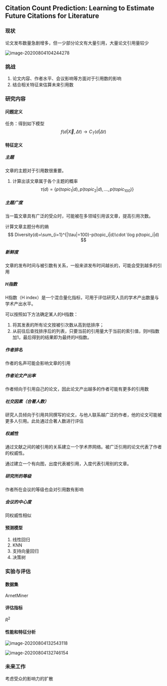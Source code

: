 ## Citation Count Prediction: Learning to Estimate Future Citations for Literature

### 现状

论文发布数量急剧增多，但一少部分论文有大量引用，大量论文引用量较少

![image-20200804104244278](C:\Users\jiaozhiyang\AppData\Roaming\Typora\typora-user-images\image-20200804104244278.png)

### 挑战

1. 论文内容、作者水平、会议影响等方面对于引用数的影响
2. 结合相关特征来估算未来引用数

### 研究内容

#### 问题定义

任务：得到如下模型
$$
f(d|\vec X,\Delta t)\to C_T(d| \Delta t)
$$

#### 特征定义

##### 主题

文章的主题对于引用数很重要。

1. 计算出该文章属于各个主题的概率
   $$
   \tau(d) = \{ p(topic_1|d),p(topic_2|d),...,p(topic_{100}) \}
   $$

##### 主题广度

当一篇文章具有广泛的受众时，可能被在多领域引用该文章，提高引用次数。

计算文章主题分布的熵
$$
Diversity(d)=\sum_{i=1}^{|\tau|=100}-p(topic_i|d)\cdot \log p(topic_i|d)
$$

##### 新鲜度

文章的发布时间与被引数有关系，一般来讲发布时间越长的，可能会受到越多的引用

##### H指数

H指数（H index）是一个混合量化指标，可用于评估研究人员的学术产出数量与学术产出水平。

可以按照如下方法确定某人的H指数：

1. 将其发表的所有论文按被引次数从高到低排序；
2. 从前往后查找排序后的列表，只要当前的引用量大于当前的索引值，则H指数加1，最后得到的结果即为最终的H指数。

##### 作者排名

作者的名声可能会影响文章的引用

##### 作者论文产出率

作者倾向于引用自己的论文，因此论文产出越多的作者可能有更多的引用数

##### 社交因素（合著人数）

研究人员倾向于引用共同撰写的论文，与他人联系越广泛的作者，他的论文可能被更多人引用。此处通过合著人数进行评估

##### 权威性

通过文献之间的被引用的关系建立一个学术界网络。被广泛引用的论文代表了作者的权威性。

通过建立一个有向图，出度代表被引用，入度代表引用别的文章。

##### 研究所的等级

作者所在会议的等级也会对引用数有影响

##### 会议的中心度

同权威性相似

#### 预测模型

1. 线性回归
2. KNN
3. 支持向量回归
4. 决策树

### 实验与评估

#### 数据集

ArnetMiner

#### 评估指标

$R^2$

#### 性能和特征分析

![image-20200804132543118](C:\Users\jiaozhiyang\AppData\Roaming\Typora\typora-user-images\image-20200804132543118.png)

![image-20200804132746154](C:\Users\jiaozhiyang\AppData\Roaming\Typora\typora-user-images\image-20200804132746154.png)

### 未来工作

考虑受众的影响力的扩散





